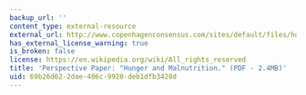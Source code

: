 ```yaml
---
backup_url: ''
content_type: external-resource
external_url: http://www.copenhagenconsensus.com/sites/default/files/hunger_perspectivepaper1.pdf
has_external_license_warning: true
is_broken: false
license: https://en.wikipedia.org/wiki/All_rights_reserved
title: 'Perspective Paper: "Hunger and Malnutrition." (PDF - 2.4MB)'
uid: 69b26d62-2dae-406c-9920-deb1dfb3428d
---
```

